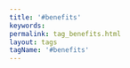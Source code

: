 ```yaml
---
title: '#benefits'
keywords:
permalink: tag_benefits.html
layout: tags
tagName: '#benefits'
---
```

